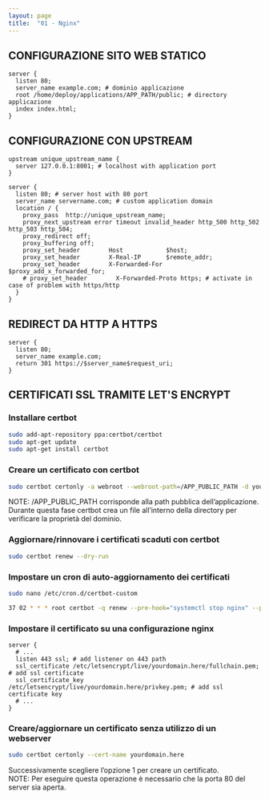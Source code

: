 ```yaml
---
layout: page
title:  "01 - Nginx"
---
```


## CONFIGURAZIONE SITO WEB STATICO

```nginx
server {
  listen 80;
  server_name example.com; # dominio applicazione
  root /home/deploy/applications/APP_PATH/public; # directory applicazione
  index index.html;
}
```

## CONFIGURAZIONE CON UPSTREAM

```nginx
upstream unique_upstream_name {
  server 127.0.0.1:8001; # localhost with application port
}

server {
  listen 80; # server host with 80 port
  server_name servername.com; # custom application domain
  location / {
    proxy_pass  http://unique_upstream_name;
    proxy_next_upstream error timeout invalid_header http_500 http_502 http_503 http_504;
    proxy_redirect off;
    proxy_buffering off;
    proxy_set_header        Host            $host;
    proxy_set_header        X-Real-IP       $remote_addr;
    proxy_set_header        X-Forwarded-For $proxy_add_x_forwarded_for;
    # proxy_set_header        X-Forwarded-Proto https; # activate in case of problem with https/http
  }
}
```

## REDIRECT DA HTTP A HTTPS

```nginx
server {
  listen 80;
  server_name example.com;
  return 301 https://$server_name$request_uri;
}
```

## CERTIFICATI SSL TRAMITE LET'S ENCRYPT

### Installare certbot

```bash
sudo add-apt-repository ppa:certbot/certbot
sudo apt-get update
sudo apt-get install certbot
```

### Creare un certificato con certbot

```bash
sudo certbot certonly -a webroot --webroot-path=/APP_PUBLIC_PATH -d yourdomain.here
```

NOTE: /APP_PUBLIC_PATH corrisponde alla path pubblica dell’applicazione. Durante questa fase certbot crea un file all’interno della directory per verificare la proprietà del dominio.

### Aggiornare/rinnovare i certificati scaduti con certbot

```bash
sudo certbot renew --dry-run
```

### Impostare un cron di auto-aggiornamento dei certificati

```bash
sudo nano /etc/cron.d/certbot-custom

37 02 * * * root certbot -q renew --pre-hook="systemctl stop nginx" --post-hook="systemctl start nginx"
```

### Impostare il certificato su una configurazione nginx

```nginx
server {
  # ...
  listen 443 ssl; # add listener on 443 path
  ssl_certificate /etc/letsencrypt/live/yourdomain.here/fullchain.pem; # add ssl certificate
  ssl_certificate_key /etc/letsencrypt/live/yourdomain.here/privkey.pem; # add ssl certificate key
  # ...
}
```

### Creare/aggiornare un certificato senza utilizzo di un webserver

```bash
sudo certbot certonly --cert-name yourdomain.here
```

Successivamente scegliere l’opzione 1 per creare un certificato.<br>
NOTE: Per eseguire questa operazione è necessario che la porta 80 del server sia aperta.
